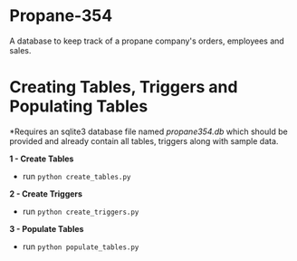 # Propane-354
A database to keep track of a propane company's orders, employees and sales.

# Creating Tables, Triggers and Populating Tables
*Requires an sqlite3 database file named *propane354.db* which should be provided and already contain all tables, triggers along with sample data.

**1 - Create Tables**
- run `python create_tables.py`

**2 - Create Triggers**
- run `python create_triggers.py`

**3 - Populate Tables**
- run `python populate_tables.py`

